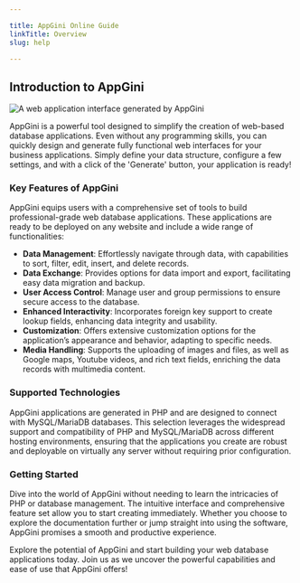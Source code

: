 ```yaml
---

title: AppGini Online Guide
linkTitle: Overview
slug: help

---
```


## Introduction to AppGini

![A web application interface generated by AppGini](https://cdn.bigprof.com/appgini-desktop/help/introduction.png "A web application interface generated by AppGini")

AppGini is a powerful tool designed to simplify the creation of web-based database applications. Even without any programming skills, you can quickly design and generate fully functional web interfaces for your business applications. Simply define your data structure, configure a few settings, and with a click of the 'Generate' button, your application is ready!

### Key Features of AppGini

AppGini equips users with a comprehensive set of tools to build professional-grade web database applications. These applications are ready to be deployed on any website and include a wide range of functionalities:

- **Data Management**: Effortlessly navigate through data, with capabilities to sort, filter, edit, insert, and delete records.
- **Data Exchange**: Provides options for data import and export, facilitating easy data migration and backup.
- **User Access Control**: Manage user and group permissions to ensure secure access to the database.
- **Enhanced Interactivity**: Incorporates foreign key support to create lookup fields, enhancing data integrity and usability.
- **Customization**: Offers extensive customization options for the application’s appearance and behavior, adapting to specific needs.
- **Media Handling**: Supports the uploading of images and files, as well as Google maps, Youtube videos, and rich text fields, enriching the data records with multimedia content.

### Supported Technologies

AppGini applications are generated in PHP and are designed to connect with MySQL/MariaDB databases. This selection leverages the widespread support and compatibility of PHP and MySQL/MariaDB across different hosting environments, ensuring that the applications you create are robust and deployable on virtually any server without requiring prior configuration.

### Getting Started

Dive into the world of AppGini without needing to learn the intricacies of PHP or database management. The intuitive interface and comprehensive feature set allow you to start creating immediately. Whether you choose to explore the documentation further or jump straight into using the software, AppGini promises a smooth and productive experience.

Explore the potential of AppGini and start building your web database applications today. Join us as we uncover the powerful capabilities and ease of use that AppGini offers!